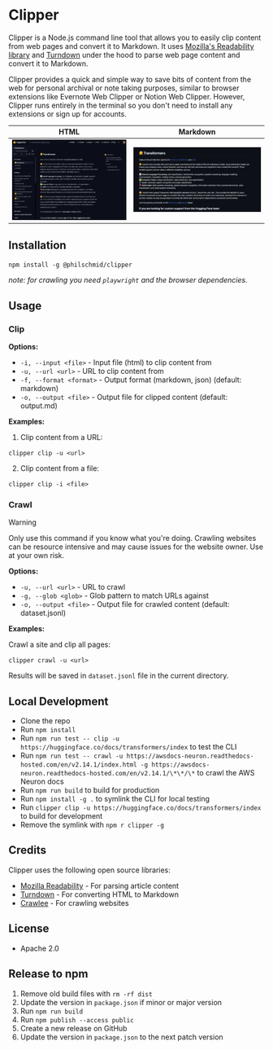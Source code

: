 # Clipper

Clipper is a Node.js command line tool that allows you to easily clip content from web pages and convert it to Markdown. It uses [Mozilla's Readability library](https://github.com/mozilla/readability) and [Turndown](https://github.com/mixmark-io/turndown) under the hood to parse web page content and convert it to Markdown.

Clipper provides a quick and simple way to save bits of content from the web for personal archival or note taking purposes, similar to browser extensions like Evernote Web Clipper or Notion Web Clipper. However, Clipper runs entirely in the terminal so you don't need to install any extensions or sign up for accounts.


| HTML                                   | Markdown                                       |
| -------------------------------------- | ---------------------------------------------- |
| ![Screenshot of HTMl](assets/html.png) | ![Screenshot of Markdown](assets/markdown.png) |

## Installation

```
npm install -g @philschmid/clipper
```

_note: for crawling you need `playwright` and the browser dependencies._

## Usage

### Clip

**Options:**

- `-i, --input <file>` - Input file (html) to clip content from
- `-u, --url <url>` - URL to clip content from
- `-f, --format <format>` - Output format (markdown, json) (default: markdown)
- `-o, --output <file>` - Output file for clipped content (default: output.md)


**Examples:**

1. Clip content from a URL:

```
clipper clip -u <url>
```

2. Clip content from a file:

```
clipper clip -i <file>
```

### Crawl 

> [!WARNING]  
> Only use this command if you know what you're doing. Crawling websites can be resource intensive and may cause issues for the website owner. Use at your own risk.

**Options:**

- `-u, --url <url>` - URL to crawl
- `-g, --glob <glob>` - Glob pattern to match URLs against
- `-o, --output <file>` - Output file for crawled content (default: dataset.jsonl)

**Examples:**

Crawl a site and clip all pages:

```
clipper crawl -u <url>
```

Results will be saved in `dataset.jsonl` file in the current directory.


## Local Development

- Clone the repo
- Run `npm install`
- Run `npm run test -- clip -u https://huggingface.co/docs/transformers/index` to test the CLI
- Run `npm run test -- crawl -u https://awsdocs-neuron.readthedocs-hosted.com/en/v2.14.1/index.html -g https://awsdocs-neuron.readthedocs-hosted.com/en/v2.14.1/\*\*/\*` to crawl the AWS Neuron docs
- Run `npm run build` to build for production
- Run `npm install -g .` to symlink the CLI for local testing
- Run `clipper clip -u https://huggingface.co/docs/transformers/index` to build for development
- Remove the symlink with `npm r clipper -g`
## Credits

Clipper uses the following open source libraries:

- [Mozilla Readability](https://github.com/mozilla/readability) - For parsing article content
- [Turndown](https://github.com/mixmark-io/turndown) - For converting HTML to Markdown  
- [Crawlee](https://crawlee.dev/) - For crawling websites

## License

* Apache 2.0


## Release to npm

1. Remove old build files with `rm -rf dist`
1. Update the version in `package.json` if minor or major version
2. Run `npm run build`
3. Run `npm publish --access public`
4. Create a new release on GitHub
5. Update the version in `package.json` to the next patch version
